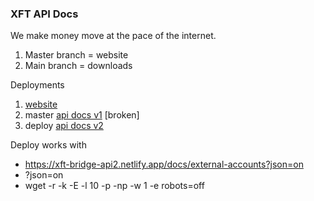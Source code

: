 ### XFT API Docs

We make money move at the pace of the internet. 

1. Master branch = website
2. Main branch = downloads



Deployments

1. [website](https://xft-bridge.netlify.app/)
2. master [api docs v1](https://xft-bridge-api.netlify.app/) [broken]
3. deploy [api docs v2](https://xft-bridge-api2.netlify.app/)


Deploy works with 

- https://xft-bridge-api2.netlify.app/docs/external-accounts?json=on
- ?json=on
- wget -r -k -E -l 10 -p -np -w 1 -e robots=off <URL>



